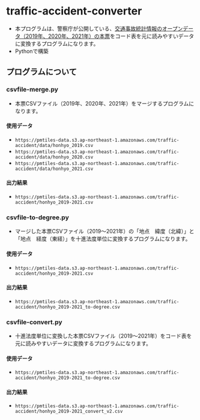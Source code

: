 # traffic-accident-converter
- 本プログラムは、警察庁が公開している、[交通事故統計情報のオープンデータ（2019年、2020年、2021年）の本票](https://www.npa.go.jp/publications/statistics/koutsuu/opendata/index_opendata.html)をコード表を元に読みやすいデータに変換するプログラムになります。
- Pythonで構築

## プログラムについて

### csvfile-merge.py
- 本票CSVファイル（2019年、2020年、2021年）をマージするプログラムになります。

#### 使用データ
- `https://pmtiles-data.s3.ap-northeast-1.amazonaws.com/traffic-accident/data/honhyo_2019.csv`
- `https://pmtiles-data.s3.ap-northeast-1.amazonaws.com/traffic-accident/data/honhyo_2020.csv`
- `https://pmtiles-data.s3.ap-northeast-1.amazonaws.com/traffic-accident/data/honhyo_2021.csv`

#### 出力結果
- `https://pmtiles-data.s3.ap-northeast-1.amazonaws.com/traffic-accident/honhyo_2019-2021.csv`

### csvfile-to-degree.py
- マージした本票CSVファイル（2019～2021年）の「地点　緯度（北緯）」と「地点　経度（東経）」を十進法度単位に変換するプログラムになります。

#### 使用データ
- `https://pmtiles-data.s3.ap-northeast-1.amazonaws.com/traffic-accident/honhyo_2019-2021.csv`

#### 出力結果
- `https://pmtiles-data.s3.ap-northeast-1.amazonaws.com/traffic-accident/honhyo_2019-2021_to-degree.csv`

### csvfile-convert.py
- 十進法度単位に変換した本票CSVファイル（2019～2021年）をコード表を元に読みやすいデータに変換するプログラムになります。

#### 使用データ
- `https://pmtiles-data.s3.ap-northeast-1.amazonaws.com/traffic-accident/honhyo_2019-2021_to-degree.csv`

#### 出力結果
- `https://pmtiles-data.s3.ap-northeast-1.amazonaws.com/traffic-accident/honhyo_2019-2021_convert_v2.csv`

